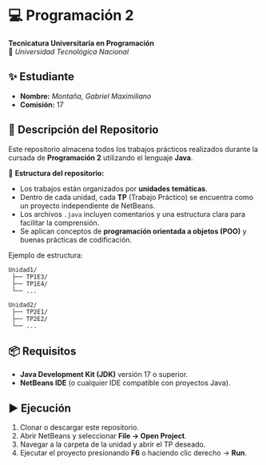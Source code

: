 # 💻 Programación 2  
**Tecnicatura Universitaria en Programación**  
📍 *Universidad Tecnológica Nacional*  

## ✨ Estudiante  
- **Nombre:** *Montaña, Gabriel Maximiliano*   
- **Comisión:** 17 

## 📂 Descripción del Repositorio  
Este repositorio almacena todos los trabajos prácticos realizados durante la cursada de **Programación 2** utilizando el lenguaje **Java**.

📌 **Estructura del repositorio:**  
- Los trabajos están organizados por **unidades temáticas**.
- Dentro de cada unidad, cada **TP** (Trabajo Práctico) se encuentra como un proyecto independiente de NetBeans.  
- Los archivos `.java` incluyen comentarios y una estructura clara para facilitar la comprensión.  
- Se aplican conceptos de **programación orientada a objetos (POO)** y buenas prácticas de codificación.  

Ejemplo de estructura:
```
Unidad1/
 ├── TP1E3/
 ├── TP1E4/
 └── ...

Unidad2/
 ├── TP2E1/
 ├── TP2E2/
 └── ...
```



## 📦 Requisitos  
- **Java Development Kit (JDK)** versión 17 o superior.  
- **NetBeans IDE** (o cualquier IDE compatible con proyectos Java).  

## ▶️ Ejecución  
1. Clonar o descargar este repositorio.  
2. Abrir NetBeans y seleccionar **File → Open Project**.  
3. Navegar a la carpeta de la unidad y abrir el TP deseado.  
4. Ejecutar el proyecto presionando **F6** o haciendo clic derecho → **Run**.
